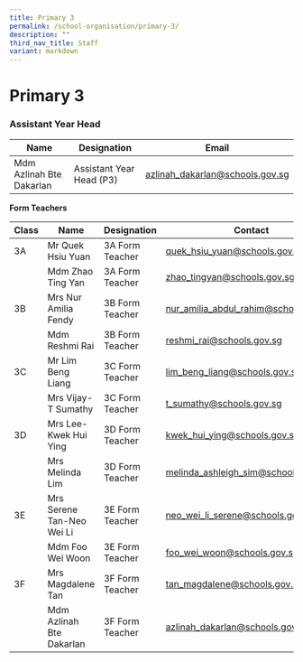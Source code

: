 ```yaml
---
title: Primary 3
permalink: /school-organisation/primary-3/
description: ""
third_nav_title: Staff
variant: markdown
---
```

# **Primary 3**

### Assistant Year Head

|Name|	Designation|	Email|
|----|----|----|
|Mdm Azlinah Bte Dakarlan	|Assistant Year Head (P3)|	azlinah_dakarlan@schools.gov.sg|


**Form Teachers**

| Class | Name | Designation | Contact | 
| -------- | -------- | -------- |-------- |
|3A	|Mr Quek Hsiu Yuan	|3A Form Teacher	|quek_hsiu_yuan@schools.gov.sg|
||Mdm Zhao Ting Yan	|3A Form Teacher	|zhao_tingyan@schools.gov.sg|
|3B	|Mrs Nur Amilia Fendy	|3B Form Teacher	|nur_amilia_abdul_rahim@schools.gov.sg|
||Mdm Reshmi Rai	|3B Form Teacher|	reshmi_rai@schools.gov.sg|
|3C	|Mr Lim Beng Liang|	3C Form Teacher	|lim_beng_liang@schools.gov.sg|
||Mrs Vijay-T Sumathy	|3C Form Teacher|	t_sumathy@schools.gov.sg|
|3D|	Mrs Lee-Kwek Hui Ying	|3D Form Teacher	|kwek_hui_ying@schools.gov.sg|
||Mrs Melinda Lim|	3D Form Teacher	|melinda_ashleigh_sim@schools.gov.sg|
|3E	|Mrs Serene Tan-Neo Wei Li	|3E Form Teacher	|neo_wei_li_serene@schools.gov.sg|
||Mdm Foo Wei Woon|	3E Form Teacher|	foo_wei_woon@schools.gov.sg|
|3F|	Mrs Magdalene Tan	|3F Form Teacher	|tan_magdalene@schools.gov.sg|
||Mdm Azlinah Bte Dakarlan|	3F Form Teacher	|azlinah_dakarlan@schools.gov.sg|